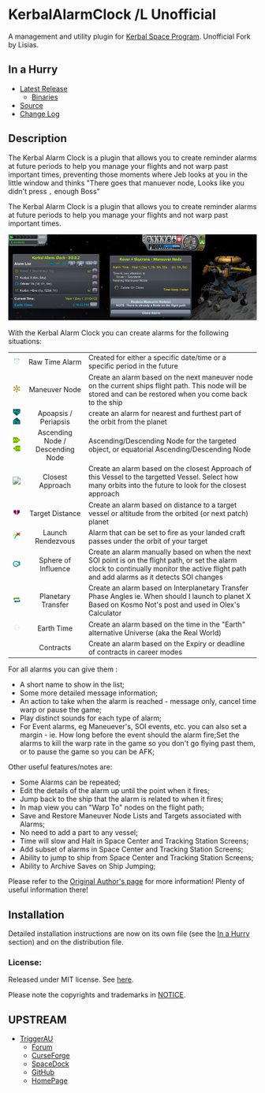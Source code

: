 # KerbalAlarmClock /L Unofficial

A management and utility plugin for [Kerbal Space Program](https://www.kerbalspaceprogram.com/).  Unofficial Fork by Lisias.


## In a Hurry

* [Latest Release](https://github.com/net-lisias-kspu/KerbalAlarmClock/releases)
    + [Binaries](https://github.com/net-lisias-kspu/KerbalAlarmClock/tree/Archive)
* [Source](https://github.com/net-lisias-kspu/KerbalAlarmClock)
* [Change Log](./CHANGE_LOG.md)


## Description

The Kerbal Alarm Clock is a plugin that allows you to create reminder alarms at future periods to help you manage your flights and not warp past important times, preventing those moments where Jeb looks at you in the little window and thinks "There goes that manuever node, Looks like you didn't press `,` enough Boss"

The Kerbal Alarm Clock is a plugin that allows you to create reminder alarms at future periods to help you manage your flights and not warp past important times.

![KAC Pic](./Docs/KACPic.png)

With the Kerbal Alarm Clock you can create alarms for the following situations:

|                                 |                    |     |
|:-------------------------------:|:------------------:|-----|
| ![](./Docs/img_listiconRaw.png)	 | Raw Time Alarm | Created for either a specific date/time or a specific period in the future |
| ![](./Docs/img_listiconMNode.png) | Maneuver Node  | Create an alarm based on the next maneuver node on the current ships flight path. This node will be stored and can be restored when you come back to the ship |
| ![](./Docs/img_listiconAp.png) ![](./Docs/img_listiconPe.png) | Apoapsis / Periapsis	| create an alarm for nearest and furthest part of the orbit from the planet |
| ![](./Docs/img_listiconAN.png) ![](./Docs/img_listiconDN.png) | Ascending Node / Descending Node | Ascending/Descending Node for the targeted object, or equatorial Ascending/Descending Node |
| ![](img_listiconClosest.png) | 	Closest Approach | Create an alarm based on the closest Approach of this Vessel to the targetted Vessel. Select how many orbits into the future to look for the closest approach |
| ![](./Docs/img_listiconClosest.png) | Target Distance | Create an alarm based on distance to a target vessel or altitude from the orbited (or next patch) planet |
| ![](./Docs/img_listiconLaunchRendezvous.png) | Launch Rendezvous | Alarm that can be set to fire as your landed craft passes under the orbit of your target |
| ![](./Docs/img_listiconSOI.png) | Sphere of Influence | Create an alarm manually based on when the next SOI point is on the flight path, or set the alarm clock to continually monitor the active flight path and add alarms as it detects SOI changes |
| ![](./Docs/img_listiconXfer.png) | Planetary Transfer | Create an alarm based on Interplanetary Transfer Phase Angles ie. When should I launch to planet X Based on Kosmo Not's post and used in Olex's Calculator |
| ![](./Docs/img_listiconEarth.png) | Earth Time | Create an alarm based on the time in the "Earth" alternative Universe (aka the Real World) |
|                                  | Contracts | Create an alarm based on the Expiry or deadline of contracts in career modes |
 
For all alarms you can give them :

* A short name to show in the list;
* Some more detailed message information;
* An action to take when the alarm is reached - message only, cancel time warp or pause the game;
* Play distinct sounds for each type of alarm;
* For Event alarms, eg Maneuever's, SOI events, etc. you can also set a margin - ie. How long before the event should the alarm fire;Set the alarms to kill the warp rate in the game so you don't go flying past them, or to pause the game so you can be AFK;

Other useful features/notes are:

* Some Alarms can be repeated;
* Edit the details of the alarm up until the point when it fires;
* Jump back to the ship that the alarm is related to when it fires;
* In map view you can "Warp To" nodes on the flight path;
* Save and Restore Maneuver Node Lists and Targets associated with Alarms;
* No need to add a part to any vessel;
* Time will slow and Halt in Space Center and Tracking Station Screens;
* Add subset of alarms in Space Center and Tracking Station Screens;
* Ability to jump to ship from Space Center and Tracking Station Screens;
* Ability to Archive Saves on Ship Jumping;

Please refer to the [Original Author's page](https://triggerau.github.io/KerbalAlarmClock/) for more information! Plenty of useful information there!


## Installation

Detailed installation instructions are now on its own file (see the [In a Hurry](#in-a-hurry) section) and on the distribution file.

### License:

Released under MIT license. See [here](./LICENSE).

Please note the copyrights and trademarks in [NOTICE](./NOTICE).


## UPSTREAM

* [TriggerAU](https://forum.kerbalspaceprogram.com/index.php?/profile/57838-triggerau/)
	+ [Forum](https://forum.kerbalspaceprogram.com/index.php?/topic/22809-*)
	+ [CurseForge](https://www.curseforge.com/kerbal/ksp-mods/kerbal-alarm-clock)
	+ [SpaceDock](http://spacedock.info/mod/699/Kerbal%20Alarm%20Clock)
	+ [GitHub](https://github.com/TriggerAu/KerbalAlarmClock/)
	+ [HomePage](https://triggerau.github.io/KerbalAlarmClock/)
